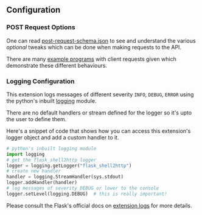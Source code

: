 ## Configuration

### POST Request Options

One can read [post-request-schema.json](https://github.com/Eshaan7/Flask-Shell2HTTP/blob/master/post-request-schema.json)
to see and understand the various _optional_ tweaks which can be done when making requests to the API. 

There are many [example programs](Examples.md) with client requests given which demonstrate these different behaviours.


### Logging Configuration

This extension logs messages of different severity `INFO`, `DEBUG`, `ERROR` 
using the python's inbuilt [logging](https://docs.python.org/3/library/logging.html) module.

There are no default handlers or stream defined for the logger so it's upto the user to define them.

Here's a snippet of code that shows how you can access this extension's logger object and add a custom handler to it.

```python
# python's inbuilt logging module
import logging
# get the flask_shell2http logger
logger = logging.getLogger("flask_shell2http")
# create new handler
handler = logging.StreamHandler(sys.stdout)
logger.addHandler(handler)
# log messages of severity DEBUG or lower to the console
logger.setLevel(logging.DEBUG)  # this is really important!
```

Please consult the Flask's official docs on 
[extension logs](https://flask.palletsprojects.com/en/1.1.x/logging/#other-libraries) for more details.